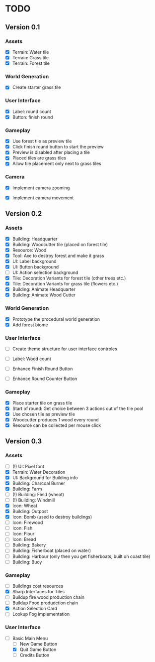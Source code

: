 # TODO


## Version 0.1

### Assets
- [x] Terrain: Water tile
- [x] Terrain: Grass tile
- [x] Terrain: Forest tile

### World Generation
- [x] Create starter grass tile
	  
### User Interface
- [x] Label: round count
- [x] Button: finish round

### Gameplay
- [x] Use forest tile as preview tile
- [x] Click finish round button to start the preview
- [x] Preview is disabled after placing a tile
- [x] Placed tiles are grass tiles
- [x] Allow tile placement only next to grass tiles

### Camera
- [x] Implement camera zooming
- [x] Implement camera movement


## Version 0.2

### Assets
- [x] Building: Headquarter
- [x] Building: Woodcutter tile (placed on forest tile)
- [x] Resource: Wood
- [x] Tool: Axe to destroy forest and make it grass
- [x] UI: Label background
- [x] UI: Button background
- [ ] UI: Action selection background
- [x] Tile: Decoration Variants for forest tile (other trees etc.)
- [x] Tile: Decoration Variants for grass tile (flowers etc.)
- [x] Building: Animate Headquarter
- [x] Building: Animate Wood Cutter

### World Generation
- [x] Prototype the procedural world generation
- [x] Add forest biome

### User Interface
- [ ] Create theme structure for user interface controles
- [ ] Label: Wood count
- [ ] Enhance Finish Round Button
- [ ] Enhance Round Counter Button


### Gameplay
- [x] Place starter tile on grass tile
- [x] Start of round: Get choice between 3 actions out of the tile pool
- [x] Use chosen tile as preview tile
- [x] Woodcutter produces 1 wood every round
- [x] Resource can be collected per mouse click

## Version 0.3

### Assets
- [ ] (!) UI: Pixel font
- [x] Terrain: Water Decoration
- [x] UI: Background for Building info
- [x] Building: Charcoal Burner
- [x] Building: Farm
- [ ] (!) Building: Field (wheat)
- [ ] (!) Building: Windmill
- [x] Icon: Wheat
- [x] Building: Outpost
- [x] Icon: Bomb (used to destroy buildings)
- [ ] Icon: Firewood
- [ ] Icon: Fish
- [ ] Icon: Flour
- [ ] Icon: Bread
- [ ] Building: Bakery
- [ ] Building: Fisherboat (placed on water)
- [ ] Building: Harbour (only then you get fisherboats, built on coast tile)
- [ ] Building: Buoy

### Gameplay
- [ ] Buildings cost resources
- [x] Sharp Interfaces for Tiles
- [ ] Buildup fire wood production chain
- [ ] Buildup Food produdction chain
- [x] Action Selection Card
- [ ] Lookup Fog implementation

### User Interface
- [ ] Basic Main Menu
	- [ ] New Game Button
	- [X] Quit Game Button
	- [ ] Credits Button
